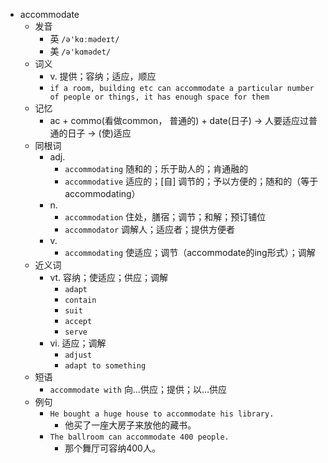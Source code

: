 - accommodate
  - 发音
    - 英 `/ə'kɑːmədeɪt/`
    - 美 `/ə'kɑmədet/`
  - 词义
    - v. 提供；容纳；适应，顺应
    - `if a room, building etc can accommodate a particular number of people or things, it has enough space for them`
  - 记忆
    - ac + commo(看做common， 普通的) + date(日子) → 人要适应过普通的日子 → (使)适应
  - 同根词
    - adj.
      - `accommodating` 随和的；乐于助人的；肯通融的
      - `accommodative` 适应的；[自] 调节的；予以方便的；随和的（等于accommodating）
    - n.
      - `accommodation` 住处，膳宿；调节；和解；预订铺位
      - `accommodator` 调解人；适应者；提供方便者
    - v.
      - `accommodating` 使适应；调节（accommodate的ing形式）；调解
  - 近义词
    - vt. 容纳；使适应；供应；调解
      - `adapt`
      - `contain`
      - `suit`
      - `accept`
      - `serve`
    - vi. 适应；调解
      - `adjust`
      - `adapt to something`
  - 短语
    - `accommodate with` 向…供应；提供；以…供应 
  - 例句
    - `He bought a huge house to accommodate his library.`
      - 他买了一座大房子来放他的藏书。
    - `The ballroom can accommodate 400 people.`
      - 那个舞厅可容纳400人。


